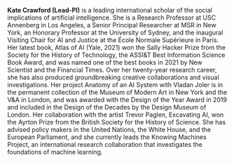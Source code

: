 **Kate Crawford (Lead-PI)** is a leading international scholar of the social implications of artificial intelligence. She is a Research Professor at USC Annenberg in Los Angeles, a Senior Principal Researcher at MSR in New York, an Honorary Professor at the University of Sydney, and the inaugural Visiting Chair for AI and Justice at the École Normale Supérieure in Paris. Her latest book, Atlas of AI (Yale, 2021) won the Sally Hacker Prize from the Society for the History of Technology, the ASSI&T Best Information Science Book Award, and was named one of the best books in 2021 by New Scientist and the Financial Times. Over her twenty-year research career, she has also produced groundbreaking creative collaborations and visual investigations. Her project Anatomy of an AI System with Vladan Joler is in the permanent collection of the Museum of Modern Art in New York and the V&A in London, and was awarded with the Design of the Year Award in 2019 and included in the Design of the Decades by the Design Museum of London. Her collaboration with the artist Trevor Paglen, Excavating AI, won the Ayrton Prize from the British Society for the History of Science. She has advised policy makers in the United Nations, the White House, and the European Parliament, and she currently leads the Knowing Machines Project, an international research collaboration that investigates the foundations of machine learning.
